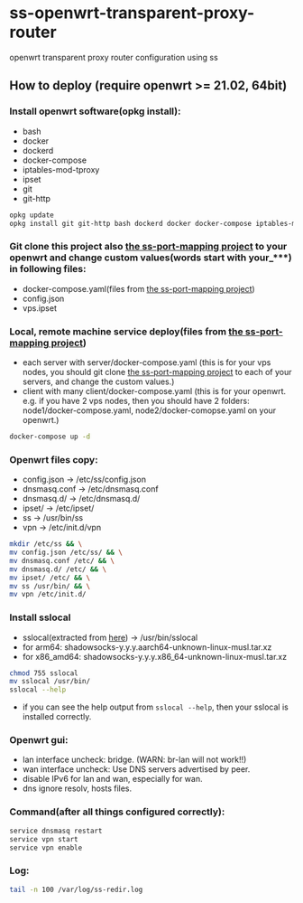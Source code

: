 # ss-openwrt-transparent-proxy-router
openwrt transparent proxy router configuration using ss

## How to deploy (require openwrt >= 21.02, 64bit)

### Install openwrt software(opkg install):
* bash
* docker
* dockerd
* docker-compose
* iptables-mod-tproxy
* ipset
* git
* git-http
```bash
opkg update
opkg install git git-http bash dockerd docker docker-compose iptables-mod-tproxy ipset
```

### Git clone this project also [the ss-port-mapping project](https://github.com/kokrange/ss-port-mapping) to your openwrt and change custom values(words start with your_***) in following files:
* docker-compose.yaml(files from [the ss-port-mapping project](https://github.com/kokrange/ss-port-mapping))
* config.json
* vps.ipset


### Local, remote machine service deploy(files from [the ss-port-mapping project](https://github.com/kokrange/ss-port-mapping))
* each server with server/docker-compose.yaml (this is for your vps nodes, you should git clone [the ss-port-mapping project](https://github.com/kokrange/ss-port-mapping) to each of your servers, and change the custom values.)
* client with many client/docker-compose.yaml (this is for your openwrt. e.g. if you have 2 vps nodes, then you should have 2 folders: node1/docker-compose.yaml, node2/docker-comopse.yaml on your openwrt.)
```bash
docker-compose up -d
```


### Openwrt files copy:
* config.json -> /etc/ss/config.json
* dnsmasq.conf -> /etc/dnsmasq.conf
* dnsmasq.d/ -> /etc/dnsmasq.d/
* ipset/ -> /etc/ipset/
* ss -> /usr/bin/ss
* vpn -> /etc/init.d/vpn
```bash
mkdir /etc/ss && \
mv config.json /etc/ss/ && \
mv dnsmasq.conf /etc/ && \
mv dnsmasq.d/ /etc/ && \
mv ipset/ /etc/ && \
mv ss /usr/bin/ && \
mv vpn /etc/init.d/
```

### Install sslocal
* sslocal(extracted from [here](https://github.com/shadowsocks/shadowsocks-rust/releases)) -> /usr/bin/sslocal
* for arm64: shadowsocks-y.y.y.aarch64-unknown-linux-musl.tar.xz
* for x86_amd64: shadowsocks-y.y.y.x86_64-unknown-linux-musl.tar.xz
```bash
chmod 755 sslocal
mv sslocal /usr/bin/
sslocal --help
```
* if you can see the help output from `sslocal --help`, then your sslocal is installed correctly.


### Openwrt gui:
* lan interface uncheck: bridge. (WARN: br-lan will not work!!)
* wan interface uncheck: Use DNS servers advertised by peer.
* disable IPv6 for lan and wan, especially for wan.
* dns ignore resolv, hosts files.


### Command(after all things configured correctly):
```bash
service dnsmasq restart
service vpn start
service vpn enable
```


### Log:
```bash
tail -n 100 /var/log/ss-redir.log
```
